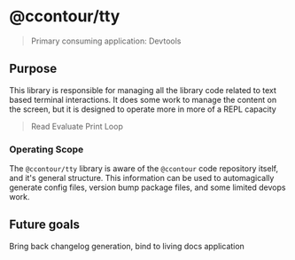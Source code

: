 # @ccontour/tty

> Primary consuming application: Devtools

## Purpose

This library is responsible for managing all the library code related to text based terminal interactions.
It does some work to manage the content on the screen, but it is designed to operate more in more of a REPL capacity

> Read
> Evaluate
> Print
> Loop

### Operating Scope

The `@ccontour/tty` library is aware of the `@ccontour` code repository itself, and it's general structure.
This information can be used to automagically generate config files, version bump package files, and some limited devops work.

## Future goals

Bring back changelog generation, bind to living docs application
